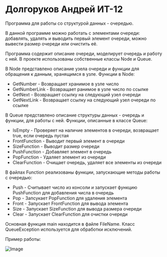 # Долгоруков Андрей ИТ-12
Программа для работы со структурой данных - очередью.

В данной программе можно работать с элементами очереди: добавлять, удалять и выводить первый элемент очереди, можно вывести размер очереди или очистить её.

Программа содержит описание очереди, моделирует очередь и работу с ней.
В проекте использованы собственные классы Node и Queue. 

В Node представлено описание узела очереди и функции для обращения к данным, хранящимся в узле.
Функции в Node:
- GetNumber - Возвращает хранимое в узле число
- GetNumberLink - Возвращает ранимое в узле число по ссылке
- GetNext - Возвращает ссылку на следующий узел очереди
- GetNextLink - Возвращает ссылку на следующий узел очереди по ссылке

В Queue представлено описание структуры данных - очередь и функции, для работы с ней.
Функции, описанные в классе Queue:
- IsEmpty - Проверяет на наличие элементов в очереди, возвращает true, если очередь пустая
- FrontFunction - Выводит первый элемент в очереди
- SizeFunction - Выводит размер очереди
- PushFunction - Добавляет элемент в очередь
- PopFunction - Удаляет элемент из очереди
- ClearFunction - Очищает очередь, удаляет все элементы из очереди

В файлах Function реализованы функции, запускающие методы работы с очередью:
- Push - Считывает число из консоли и запускает функцию PushFunction для добавления числа в очередь
- Pop - Запсукает PopFunction для удаления элемента
- Front - Запускает FrontFunction для вывода элемента
- Size - Запускает SizeFunction для вывода размера очереди
- Clear - Запускает ClearFunction для очистки очереди

Основная функция main находится в файле FileName. 
Класс QueueException используется для обработки исключений.

Пример работы:

![Image](https://github.com/user-attachments/assets/7002ff57-2943-44ff-a55a-2ffdb481b315)
